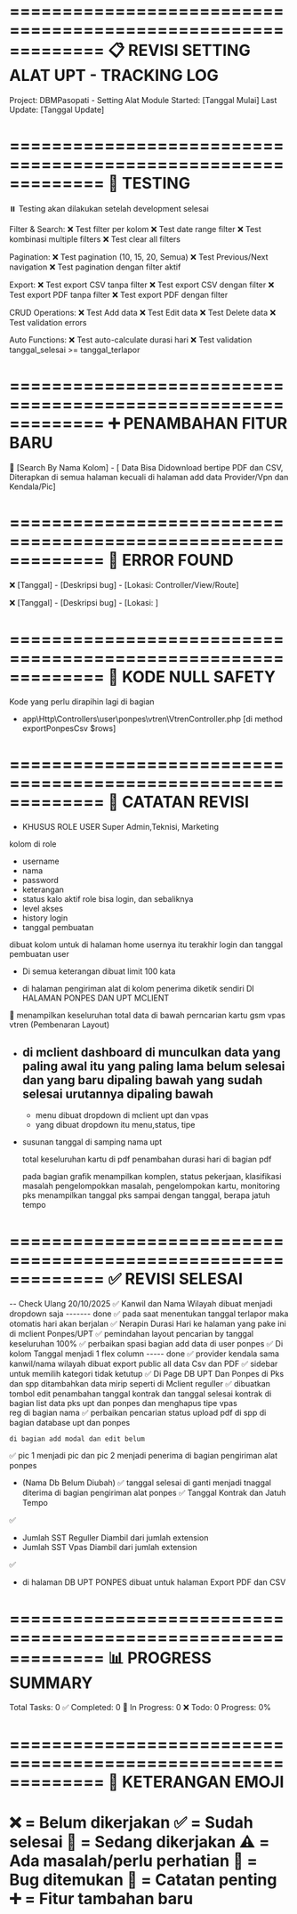 =============================================================
📋 REVISI SETTING ALAT UPT - TRACKING LOG
=============================================================
Project: DBMPasopati - Setting Alat Module
Started: [Tanggal Mulai]
Last Update: [Tanggal Update]

=============================================================
🧪 TESTING
=============================================================
⏸️ Testing akan dilakukan setelah development selesai

Filter & Search:
❌ Test filter per kolom
❌ Test date range filter
❌ Test kombinasi multiple filters
❌ Test clear all filters

Pagination:
❌ Test pagination (10, 15, 20, Semua)
❌ Test Previous/Next navigation
❌ Test pagination dengan filter aktif

Export:
❌ Test export CSV tanpa filter
❌ Test export CSV dengan filter
❌ Test export PDF tanpa filter
❌ Test export PDF dengan filter

CRUD Operations:
❌ Test Add data
❌ Test Edit data
❌ Test Delete data
❌ Test validation errors

Auto Functions:
❌ Test auto-calculate durasi hari
❌ Test validation tanggal_selesai >= tanggal_terlapor

=============================================================
➕ PENAMBAHAN FITUR BARU
=============================================================
🔄 [Search By Nama Kolom] - [ Data Bisa Didownload bertipe PDF dan CSV, Diterapkan di semua halaman kecuali di halaman add data Provider/Vpn dan Kendala/Pic]

=============================================================
🐛 ERROR FOUND
=============================================================

❌ [Tanggal] - [Deskripsi bug] - [Lokasi: Controller/View/Route]

❌ [Tanggal] - [Deskripsi bug] - [Lokasi: ]

=============================================================
📝 KODE NULL SAFETY
=============================================================

Kode yang perlu dirapihin lagi di bagian

- app\Http\Controllers\user\ponpes\vtren\VtrenController.php [di method exportPonpesCsv $rows]

=============================================================
📝 CATATAN REVISI
=============================================================

- KHUSUS ROLE USER
 Super Admin,Teknisi, Marketing

 kolom di role 
 - username
 - nama
 - password
 - keterangan
 - status kalo aktif role bisa login, dan sebaliknya
 - level akses 
 - history login 
 - tanggal pembuatan


 dibuat kolom untuk di halaman home usernya itu 
 terakhir login dan tanggal pembuatan user


- Di semua keterangan dibuat limit 100 kata 




- di halaman pengiriman alat di kolom penerima diketik sendiri DI HALAMAN PONPES DAN UPT MCLIENT




🔄 menampilkan keseluruhan total data di bawah perncarian kartu gsm vpas vtren
(Pembenaran Layout)



- di mclient dashboard di munculkan data yang paling awal itu yang paling lama belum selesai dan yang baru dipaling bawah
  yang sudah selesai urutannya dipaling bawah 
  -

  - menu dibuat dropdown di mclient upt dan vpas
  - yang dibuat dropdown itu menu,status, tipe 




<!-- - menu user di limit 1000 data -->
<!-- - kartu terpakai/hari menjadi kartu terpakai dibahian kartu -->
- susunan tanggal di samping nama upt 

  total keseluruhan kartu di pdf
  penambahan durasi hari di bagian pdf

  pada bagian grafik menampilkan komplen, status pekerjaan, klasifikasi masalah pengelompokkan masalah, pengelompokan kartu, monitoring pks menampilkan tanggal pks sampai dengan tanggal, berapa jatuh tempo


=============================================================
✅ REVISI SELESAI
=============================================================

-- Check Ulang 
20/10/2025
✅ Kanwil dan Nama Wilayah dibuat menjadi dropdown saja ------- done
✅ pada saat menentukan tanggal terlapor maka otomatis hari akan berjalan
✅ Nerapin Durasi Hari ke halaman yang pake ini di mclient Ponpes/UPT
✅ pemindahan layout pencarian by tanggal keseluruhan 100%
✅ perbaikan spasi bagian add data di user ponpes
✅ Di kolom Tanggal menjadi 1 flex column ----- done
✅ provider kendala sama kanwil/nama wilayah dibuat export public all data Csv dan PDF
✅ sidebar untuk memilih kategori tidak ketutup
✅ Di Page DB UPT Dan Ponpes di Pks dan spp ditambahkan data mirip seperti di Mclient reguller
✅ dibuatkan tombol edit penambahan tanggal kontrak dan tanggal selesai kontrak di bagian list data pks upt dan ponpes dan menghapus tipe vpas reg di bagian nama
✅ perbaikan pencarian status upload pdf di spp di bagian database upt dan ponpes

    di bagian add modal dan edit belum
✅ pic 1 menjadi pic dan pic 2 menjadi penerima di bagian pengiriman alat ponpes
- (Nama Db Belum Diubah)
✅ tanggal selesai di ganti menjadi tnaggal diterima di bagian pengiriman alat ponpes
✅ Tanggal Kontrak dan Jatuh Tempo

✅
- Jumlah SST Reguller Diambil dari jumlah extension
- Jumlah SST Vpas Diambil dari jumlah extension

✅
- di halaman DB UPT PONPES dibuat untuk halaman Export PDF dan CSV



=============================================================
📊 PROGRESS SUMMARY
=============================================================
Total Tasks: 0
✅ Completed: 0
🔄 In Progress: 0
❌ Todo: 0
Progress: 0%

=============================================================
📌 KETERANGAN EMOJI
=============================================================
❌ = Belum dikerjakan
✅ = Sudah selesai
🔄 = Sedang dikerjakan
⚠️ = Ada masalah/perlu perhatian
🐛 = Bug ditemukan
📝 = Catatan penting
➕ = Fitur tambahan baru
=============================================================

